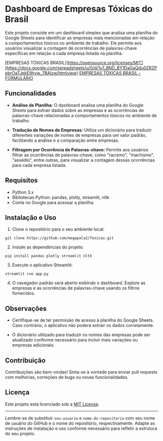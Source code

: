 
# Dashboard de Empresas Tóxicas do Brasil

Este projeto consiste em um dashboard simples que analisa uma planilha do Google Sheets para identificar as empresas mais mencionadas em relação a comportamentos tóxicos no ambiente de trabalho. Ele permite aos usuários visualizar a contagem de ocorrências de palavras-chave específicas em relação a cada empresa listada na planilha.

[EMPRESAS TÓXICAS BRASIL](https://opensource.org/licenses/MIT](https://docs.google.com/spreadsheets/u/0/d/1u1_8ND_BY1DaGaQdu0ZRZPebrOaTJekE9hyw_7BAlzw/htmlview)
[EMPRESAS TÓXICAS BRASIL - FORMULÁRIO](https://docs.google.com/forms/d/e/1FAIpQLSdsmCP5YB4zgtfhR5xLFeqoCMDBVVcNLe2KIzAdJelwPs5-1A/viewform)

## Funcionalidades

- **Análise de Planilha:** O dashboard analisa uma planilha do Google Sheets para extrair dados sobre as empresas e as ocorrências de palavras-chave relacionadas a comportamentos tóxicos no ambiente de trabalho.

- **Tradução de Nomes de Empresas:** Utiliza um dicionário para traduzir diferentes variações de nomes de empresas para um valor padrão, facilitando a análise e a comparação entre empresas.

- **Filtragem por Ocorrência de Palavras-chave:** Permite aos usuários filtrar as ocorrências de palavras-chave, como "racismo", "machismo", "assédio", entre outras, para visualizar a contagem dessas ocorrências para cada empresa listada.

## Requisitos

- Python 3.x
- Bibliotecas Python: pandas, plotly, streamlit, nltk
- Conta no Google para acessar a planilha

## Instalação e Uso

1. Clone o repositório para o seu ambiente local:

```
git clone https://github.com/megapala2/Toxicas.git
```

2. Instale as dependências do projeto:

```
pip install pandas plotly streamlit nltk
```

3. Execute o aplicativo Streamlit:

```
streamlit run app.py
```

4. O navegador padrão será aberto exibindo o dashboard. Explore as empresas e as ocorrências de palavras-chave usando os filtros fornecidos.

## Observações

- Certifique-se de ter permissão de acesso à planilha do Google Sheets. Caso contrário, o aplicativo não poderá extrair os dados corretamente.

- O dicionário utilizado para traduzir os nomes das empresas pode ser atualizado conforme necessário para incluir mais variações ou empresas adicionais.

## Contribuição

Contribuições são bem-vindas! Sinta-se à vontade para enviar pull requests com melhorias, correções de bugs ou novas funcionalidades.

## Licença

Este projeto está licenciado sob a [MIT License](https://opensource.org/licenses/MIT).

---

Lembre-se de substituir `seu-usuario` e `nome-do-repositorio` com seu nome de usuário do GitHub e o nome do repositório, respectivamente. Adapte as instruções de instalação e uso conforme necessário para refletir a estrutura do seu projeto.
